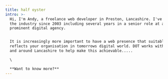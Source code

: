 ```yaml
---
title: half oyster
intro: >-
  Hi, I'm Andy, a freelance web developer in Preston, Lancashire. I've worked in
  the industry since 2003 including several years in a senior role at a
  prominent digital agency.


  It is increasingly more important to have a web presence that suitably
  reflects your organisation in tomorrows digital world. DOT works with SME's in
  and around Lancashire to help make this achievable.....

  \

  **Want to know more?**
---
```


